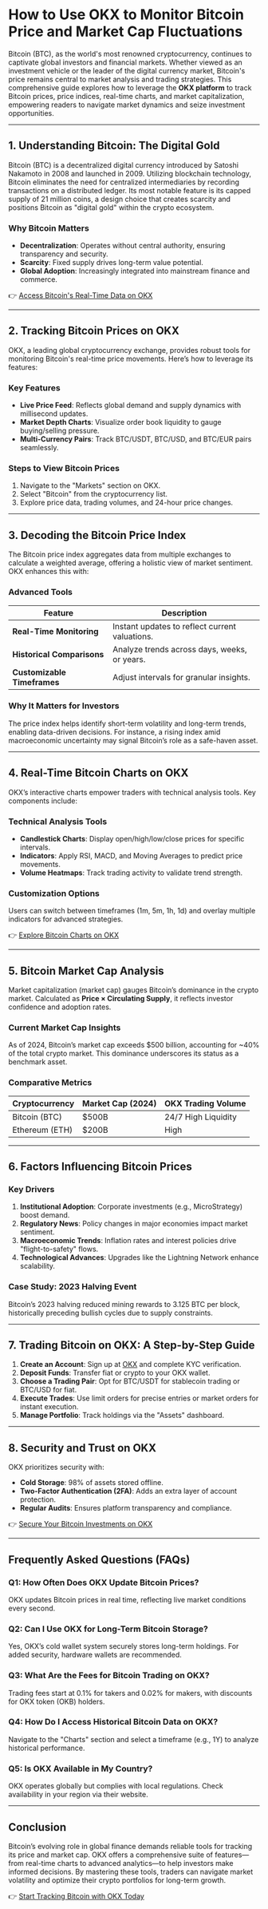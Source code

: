 # How to Use OKX to Monitor Bitcoin Price and Market Cap Fluctuations

Bitcoin (BTC), as the world's most renowned cryptocurrency, continues to captivate global investors and financial markets. Whether viewed as an investment vehicle or the leader of the digital currency market, Bitcoin's price remains central to market analysis and trading strategies. This comprehensive guide explores how to leverage the **OKX platform** to track Bitcoin prices, price indices, real-time charts, and market capitalization, empowering readers to navigate market dynamics and seize investment opportunities.

---

## 1. Understanding Bitcoin: The Digital Gold

Bitcoin (BTC) is a decentralized digital currency introduced by Satoshi Nakamoto in 2008 and launched in 2009. Utilizing blockchain technology, Bitcoin eliminates the need for centralized intermediaries by recording transactions on a distributed ledger. Its most notable feature is its capped supply of 21 million coins, a design choice that creates scarcity and positions Bitcoin as "digital gold" within the crypto ecosystem.

### Why Bitcoin Matters  
- **Decentralization**: Operates without central authority, ensuring transparency and security.  
- **Scarcity**: Fixed supply drives long-term value potential.  
- **Global Adoption**: Increasingly integrated into mainstream finance and commerce.  

👉 [Access Bitcoin's Real-Time Data on OKX](https://bit.ly/okx-bonus)

---

## 2. Tracking Bitcoin Prices on OKX

OKX, a leading global cryptocurrency exchange, provides robust tools for monitoring Bitcoin's real-time price movements. Here’s how to leverage its features:

### Key Features  
- **Live Price Feed**: Reflects global demand and supply dynamics with millisecond updates.  
- **Market Depth Charts**: Visualize order book liquidity to gauge buying/selling pressure.  
- **Multi-Currency Pairs**: Track BTC/USDT, BTC/USD, and BTC/EUR pairs seamlessly.  

### Steps to View Bitcoin Prices  
1. Navigate to the "Markets" section on OKX.  
2. Select "Bitcoin" from the cryptocurrency list.  
3. Explore price data, trading volumes, and 24-hour price changes.  

---

## 3. Decoding the Bitcoin Price Index

The Bitcoin price index aggregates data from multiple exchanges to calculate a weighted average, offering a holistic view of market sentiment. OKX enhances this with:  

### Advanced Tools  
| Feature                | Description                                  |  
|------------------------|----------------------------------------------|  
| **Real-Time Monitoring** | Instant updates to reflect current valuations. |  
| **Historical Comparisons** | Analyze trends across days, weeks, or years.  |  
| **Customizable Timeframes** | Adjust intervals for granular insights.      |  

### Why It Matters for Investors  
The price index helps identify short-term volatility and long-term trends, enabling data-driven decisions. For instance, a rising index amid macroeconomic uncertainty may signal Bitcoin’s role as a safe-haven asset.

---

## 4. Real-Time Bitcoin Charts on OKX

OKX’s interactive charts empower traders with technical analysis tools. Key components include:  

### Technical Analysis Tools  
- **Candlestick Charts**: Display open/high/low/close prices for specific intervals.  
- **Indicators**: Apply RSI, MACD, and Moving Averages to predict price movements.  
- **Volume Heatmaps**: Track trading activity to validate trend strength.  

### Customization Options  
Users can switch between timeframes (1m, 5m, 1h, 1d) and overlay multiple indicators for advanced strategies.  

👉 [Explore Bitcoin Charts on OKX](https://bit.ly/okx-bonus)

---

## 5. Bitcoin Market Cap Analysis

Market capitalization (market cap) gauges Bitcoin’s dominance in the crypto market. Calculated as **Price × Circulating Supply**, it reflects investor confidence and adoption rates.  

### Current Market Cap Insights  
As of 2024, Bitcoin’s market cap exceeds $500 billion, accounting for ~40% of the total crypto market. This dominance underscores its status as a benchmark asset.  

### Comparative Metrics  
| Cryptocurrency | Market Cap (2024) | OKX Trading Volume |  
|----------------|-------------------|--------------------|  
| Bitcoin (BTC)  | $500B             | 24/7 High Liquidity|  
| Ethereum (ETH) | $200B             | High               |  

---

## 6. Factors Influencing Bitcoin Prices

### Key Drivers  
1. **Institutional Adoption**: Corporate investments (e.g., MicroStrategy) boost demand.  
2. **Regulatory News**: Policy changes in major economies impact market sentiment.  
3. **Macroeconomic Trends**: Inflation rates and interest policies drive "flight-to-safety" flows.  
4. **Technological Advances**: Upgrades like the Lightning Network enhance scalability.  

### Case Study: 2023 Halving Event  
Bitcoin’s 2023 halving reduced mining rewards to 3.125 BTC per block, historically preceding bullish cycles due to supply constraints.

---

## 7. Trading Bitcoin on OKX: A Step-by-Step Guide

1. **Create an Account**: Sign up at [OKX](https://bit.ly/okx-bonus) and complete KYC verification.  
2. **Deposit Funds**: Transfer fiat or crypto to your OKX wallet.  
3. **Choose a Trading Pair**: Opt for BTC/USDT for stablecoin trading or BTC/USD for fiat.  
4. **Execute Trades**: Use limit orders for precise entries or market orders for instant execution.  
5. **Manage Portfolio**: Track holdings via the "Assets" dashboard.  

---

## 8. Security and Trust on OKX

OKX prioritizes security with:  
- **Cold Storage**: 98% of assets stored offline.  
- **Two-Factor Authentication (2FA)**: Adds an extra layer of account protection.  
- **Regular Audits**: Ensures platform transparency and compliance.  

👉 [Secure Your Bitcoin Investments on OKX](https://bit.ly/okx-bonus)

---

## Frequently Asked Questions (FAQs)

### Q1: How Often Does OKX Update Bitcoin Prices?  
OKX updates Bitcoin prices in real time, reflecting live market conditions every second.  

### Q2: Can I Use OKX for Long-Term Bitcoin Storage?  
Yes, OKX’s cold wallet system securely stores long-term holdings. For added security, hardware wallets are recommended.  

### Q3: What Are the Fees for Bitcoin Trading on OKX?  
Trading fees start at 0.1% for takers and 0.02% for makers, with discounts for OKX token (OKB) holders.  

### Q4: How Do I Access Historical Bitcoin Data on OKX?  
Navigate to the "Charts" section and select a timeframe (e.g., 1Y) to analyze historical performance.  

### Q5: Is OKX Available in My Country?  
OKX operates globally but complies with local regulations. Check availability in your region via their website.  

---

## Conclusion

Bitcoin’s evolving role in global finance demands reliable tools for tracking its price and market cap. OKX offers a comprehensive suite of features—from real-time charts to advanced analytics—to help investors make informed decisions. By mastering these tools, traders can navigate market volatility and optimize their crypto portfolios for long-term growth.

👉 [Start Tracking Bitcoin with OKX Today](https://bit.ly/okx-bonus)